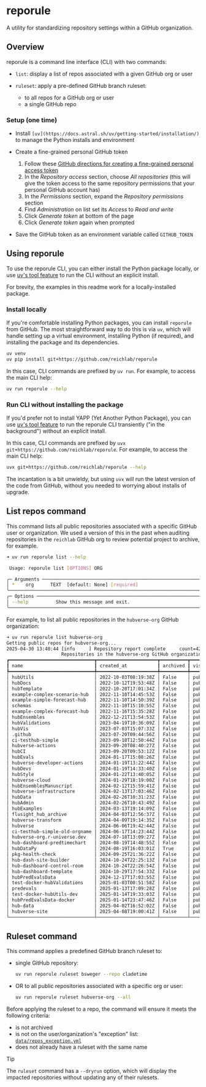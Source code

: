 # reporule

A utility for standardizing repository settings within a GitHub organization.

## Overview

reporule is a command line interface (CLI) with two commands:

- `list`: display a list of repos associated with a given GitHub org or user
- `ruleset`: apply a pre-defined GitHub branch ruleset:

    - to all repos for a GitHub org or user
    - a single GitHub repo

### Setup (one time)

- Install `[uv](https://docs.astral.sh/uv/getting-started/installation/)` to manage the Python installs and environment
- Create a fine-grained personal GitHub token

   1. Follow these
      [GitHub directions for creating a fine-grained personal access token](https://docs.github.com/en/authentication/keeping-your-account-and-data-secure/managing-your-personal-access-tokens#creating-a-fine-grained-personal-access-token)
   2. In the _Repository access_ section, choose _All repositories_ (this will
      give the token access to the same repository permissions that your
      personal GitHub account has)
   3. In the _Permissions_ section, expand the _Repository permissions_ section
   4. Find _Administration_ on list set its _Access_ to _Read and write_
   5. Click _Generate token_ at bottom of the page
   6. Click _Generate token_ again when prompted

- Save the GitHub token as an environment variable called `GITHUB_TOKEN`

## Using reporule

To use the reporule CLI, you can either install the Python package locally, or
use [uv's tool feature](https://docs.astral.sh/uv/guides/tools/) to run the CLI
without an explicit install.

For brevity, the examples in this readme work for a locally-installed package.

### Install locally

If you're comfortable installing Python packages, you can install `reporule` from GitHub. The most
straightforward way to do this is via `uv`, which will handle setting up a virtual environment,
installing Python (if required), and installing the package and its dependencies.

```bash
uv venv
uv pip install git+https://github.com/reichlab/reporule
```

In this case, CLI commands are prefixed by `uv run`. For example, to access the main CLI help:

```bash
uv run reporule --help
```

### Run CLI without installing the package

If you'd prefer not to install YAPP (Yet Another Python Package), you can use
[uv's tool feature](https://docs.astral.sh/uv/guides/tools/) to run the reporule CLI
transiently ("in the background") without an explicit install.

In this case, CLI commands are prefixed by `uvx git+https://github.com/reichlab/reporule`.
For example, to access the main CLI help:

```bash
uvx git+https://github.com/reichlab/reporule --help
```

The incantation is a bit unwieldy, but using `uvx` will run the latest version of the code from
GitHub, without you needed to worrying about installs of upgrade.

## List repos command

This command lists all public repositories associated with a specific GitHub user or organization. We used a
version of this in the past when auditing repositories in the `reichlab` GitHub org to review potential project
to archive, for example.

```bash
➜ uv run reporule list --help

 Usage: reporule list [OPTIONS] ORG

╭─ Arguments ───────────────────────────────────────────────────────────────────────────────╮
│ *    org      TEXT  [default: None] [required]                                            │
╰───────────────────────────────────────────────────────────────────────────────────────────╯
╭─ Options ─────────────────────────────────────────────────────────────────────────────────╮
│ --help          Show this message and exit.                                               │
╰───────────────────────────────────────────────────────────────────────────────────────────╯
```

For example, to list all public repositories in the `hubverse-org` GitHub organization:

```bash
➜ uv run reporule list hubverse-org
Getting public repos for hubverse-org...
2025-04-30 13:40:44 [info     ] Repository report complete     count=42
                    Repositories in the hubverse-org GitHub organization
┏━━━━━━━━━━━━━━━━━━━━━━━━━━━━━━━┳━━━━━━━━━━━━━━━━━━━━━━┳━━━━━━━━━━┳━━━━━━━━━━━━┳━━━━━━━━━━━┓
┃ name                          ┃ created_at           ┃ archived ┃ visibility ┃ id        ┃
┡━━━━━━━━━━━━━━━━━━━━━━━━━━━━━━━╇━━━━━━━━━━━━━━━━━━━━━━╇━━━━━━━━━━╇━━━━━━━━━━━━╇━━━━━━━━━━━┩
│ hubUtils                      │ 2022-10-03T08:19:38Z │ False    │ public     │ 544788632 │
│ hubDocs                       │ 2022-10-12T19:53:48Z │ False    │ public     │ 550456045 │
│ hubTemplate                   │ 2022-10-20T17:01:34Z │ False    │ public     │ 554938992 │
│ example-complex-scenario-hub  │ 2022-11-10T14:45:53Z │ False    │ public     │ 564357442 │
│ example-simple-forecast-hub   │ 2022-11-10T14:50:39Z │ False    │ public     │ 564359467 │
│ schemas                       │ 2022-11-10T15:10:55Z │ False    │ public     │ 564368300 │
│ example-complex-forecast-hub  │ 2022-11-16T15:35:28Z │ False    │ public     │ 566869759 │
│ hubEnsembles                  │ 2022-12-21T13:54:53Z │ False    │ public     │ 580806880 │
│ hubValidations                │ 2023-04-19T10:36:09Z │ False    │ public     │ 629940060 │
│ hubVis                        │ 2023-07-03T15:07:33Z │ False    │ public     │ 661753342 │
│ .github                       │ 2023-07-20T09:44:56Z │ False    │ public     │ 668649904 │
│ ci-testhub-simple             │ 2023-09-18T12:50:44Z │ False    │ public     │ 693146396 │
│ hubverse-actions              │ 2023-09-20T08:40:27Z │ False    │ public     │ 694055638 │
│ hubCI                         │ 2023-09-20T09:53:12Z │ False    │ public     │ 694085080 │
│ hubEvals                      │ 2024-01-17T15:08:26Z │ False    │ public     │ 744567759 │
│ hubverse-developer-actions    │ 2024-01-19T13:22:44Z │ False    │ public     │ 745499953 │
│ hubDevs                       │ 2024-01-19T14:33:40Z │ False    │ public     │ 745529025 │
│ hubStyle                      │ 2024-01-22T13:40:05Z │ False    │ public     │ 746692236 │
│ hubverse-cloud                │ 2024-01-29T18:19:00Z │ False    │ public     │ 749961935 │
│ hubEnsemblesManuscript        │ 2024-02-12T15:59:41Z │ False    │ public     │ 756408646 │
│ hubverse-infrastructure       │ 2024-02-13T17:03:46Z │ False    │ public     │ 756974843 │
│ hubData                       │ 2024-02-26T10:31:23Z │ False    │ public     │ 763457042 │
│ hubAdmin                      │ 2024-02-26T10:43:49Z │ False    │ public     │ 763462315 │
│ hubExamples                   │ 2024-03-13T19:14:09Z │ False    │ public     │ 771692906 │
│ flusight_hub_archive          │ 2024-04-03T12:56:37Z │ False    │ public     │ 781472007 │
│ hubverse-transform            │ 2024-04-09T19:14:35Z │ False    │ public     │ 784398483 │
│ hubverse                      │ 2024-06-06T19:42:44Z │ False    │ public     │ 811537557 │
│ ci-testhub-simple-old-orgname │ 2024-06-17T14:23:44Z │ False    │ public     │ 816332373 │
│ hubverse-org.r-universe.dev   │ 2024-07-18T13:09:27Z │ False    │ public     │ 830533843 │
│ hub-dashboard-predtimechart   │ 2024-08-19T14:48:55Z │ False    │ public     │ 844581621 │
│ hubDataPy                     │ 2024-08-19T16:03:01Z │ True     │ public     │ 844612645 │
│ pkg-health-check              │ 2024-09-25T21:36:22Z │ False    │ public     │ 863185759 │
│ hub-dash-site-builder         │ 2024-10-24T22:25:13Z │ False    │ public     │ 878172183 │
│ hub-dashboard-control-room    │ 2024-10-24T22:26:54Z │ False    │ public     │ 878172677 │
│ hub-dashboard-template        │ 2024-10-29T17:54:33Z │ False    │ public     │ 880429531 │
│ hubPredEvalsData              │ 2024-12-17T17:03:55Z │ False    │ public     │ 904848847 │
│ test-docker-hubValidations    │ 2025-01-03T00:51:58Z │ False    │ public     │ 911413799 │
│ predevals                     │ 2025-01-13T17:09:28Z │ False    │ public     │ 916215399 │
│ test-docker-hubUtils-dev      │ 2025-01-14T19:33:03Z │ False    │ public     │ 916801091 │
│ hubPredEvalsData-docker       │ 2025-01-14T23:47:46Z │ False    │ public     │ 916882091 │
│ hub-data                      │ 2025-04-02T16:52:02Z │ False    │ public     │ 959354605 │
│ hubverse-site                 │ 2025-04-08T19:00:41Z │ False    │ public     │ 962845497 │
└───────────────────────────────┴──────────────────────┴──────────┴────────────┴───────────┘
```

## Ruleset command

This command applies a predefined GitHub branch ruleset to:

- single GitHub repository:

    ```bash
    uv run reporule ruleset bsweger --repo cladetime
    ```

- OR to all public repositories associated with a specific org or user:

   ```bash
   uv run reporule ruleset hubverse-org --all
   ```

Before applying the ruleset to a repo, the command will ensure it meets the following criteria:

- is not archived
- is not on the user/organization's "exception" list:
  [`data/repos_exception.yml`](https://github.com/reichlab/reporule/blob/main/src/reporule/data/repos_exception.yml)
- does not already have a ruleset with the same name

> [!TIP]
> The `ruleset` command has a `--dryrun` option, which will display the impacted repositories without
> updating any of their rulesets.
